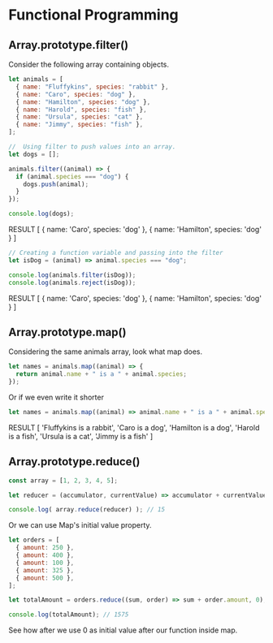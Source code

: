 # Functional Programming

## Array.prototype.filter()

Consider the following array containing objects.

```javascript
let animals = [
  { name: "Fluffykins", species: "rabbit" },
  { name: "Caro", species: "dog" },
  { name: "Hamilton", species: "dog" },
  { name: "Harold", species: "fish" },
  { name: "Ursula", species: "cat" },
  { name: "Jimmy", species: "fish" },
];
```

```javascript
//  Using filter to push values into an array.
let dogs = [];

animals.filter((animal) => {
  if (animal.species === "dog") {
    dogs.push(animal);
  }
});

console.log(dogs);
```

RESULT
[
{ name: 'Caro', species: 'dog' },
{ name: 'Hamilton', species: 'dog' }
]

```javascript
// Creating a function variable and passing into the filter
let isDog = (animal) => animal.species === "dog";

console.log(animals.filter(isDog));
console.log(animals.reject(isDog));
```

RESULT
[
{ name: 'Caro', species: 'dog' },
{ name: 'Hamilton', species: 'dog' }
]

## Array.prototype.map()

Considering the same animals array, look what map does.

```javascript
let names = animals.map((animal) => {
  return animal.name + " is a " + animal.species;
});
```

Or if we even write it shorter

```javascript
let names = animals.map((animal) => animal.name + " is a " + animal.species);
```

RESULT
[
'Fluffykins is a rabbit',
'Caro is a dog',
'Hamilton is a dog',
'Harold is a fish',
'Ursula is a cat',
'Jimmy is a fish'
]

## Array.prototype.reduce()

```javascript
const array = [1, 2, 3, 4, 5];

let reducer = (accumulator, currentValue) => accumulator + currentValue;

console.log( array.reduce(reducer) ); // 15
```
Or we can use Map's initial value property.

```javascript
let orders = [
  { amount: 250 },
  { amount: 400 },
  { amount: 100 },
  { amount: 325 },
  { amount: 500 },
];

let totalAmount = orders.reduce((sum, order) => sum + order.amount, 0);

console.log(totalAmount); // 1575
```
See how after we use 0 as initial value after our function inside map.
